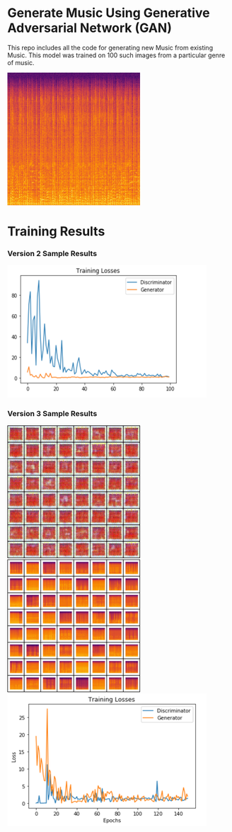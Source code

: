 # Generate Music Using Generative Adversarial Network (GAN)
This repo includes all the code for generating new Music from existing Music.
This model was trained on 100 such images from a particular genre of music.

<img src ="img/image-sample.png" width="300" height="300">


# Training Results
### Version 2 Sample Results

<img src ="img/v2/v2-1.png" width="450" height="300">


### Version 3 Sample Results


<img src ="img/v3/fake_samples_epoch_074.png" width="300" height="300">

<img src ="img/v3/real_samples.png" width="300" height="300">

<img src ="img/v3/loss_trend.png" width="450" height="300">
